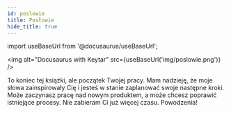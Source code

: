 ```yaml
---
id: poslowie
title: Posłowie
hide_title: true
---
```


import useBaseUrl from '@docusaurus/useBaseUrl';

<img alt="Docusaurus with Keytar" src={useBaseUrl('img/poslowie.png')} />

To koniec tej książki, ale początek Twojej pracy. Mam nadzieję, że moje słowa
zainspirowały Cię i jesteś w stanie zaplanować swoje następne kroki. Może
zaczynasz pracę nad nowym produktem, a może chcesz poprawić istniejące procesy.
Nie zabieram Ci już więcej czasu. Powodzenia!
